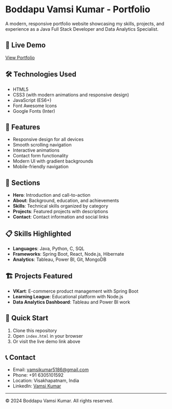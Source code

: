 # Boddapu Vamsi Kumar - Portfolio

A modern, responsive portfolio website showcasing my skills, projects, and experience as a Java Full Stack Developer and Data Analytics Specialist.

## 🚀 Live Demo
[View Portfolio](https://your-username.github.io/portfolio)

## 🛠️ Technologies Used
- HTML5
- CSS3 (with modern animations and responsive design)
- JavaScript (ES6+)
- Font Awesome Icons
- Google Fonts (Inter)

## 📱 Features
- Responsive design for all devices
- Smooth scrolling navigation
- Interactive animations
- Contact form functionality
- Modern UI with gradient backgrounds
- Mobile-friendly navigation

## 🎯 Sections
- **Hero**: Introduction and call-to-action
- **About**: Background, education, and achievements
- **Skills**: Technical skills organized by category
- **Projects**: Featured projects with descriptions
- **Contact**: Contact information and social links

## 📋 Skills Highlighted
- **Languages**: Java, Python, C, SQL
- **Frameworks**: Spring Boot, React, Node.js, Hibernate
- **Analytics**: Tableau, Power BI, Git, MongoDB

## 🏗️ Projects Featured
- **VKart**: E-commerce product management with Spring Boot
- **Learning League**: Educational platform with Node.js
- **Data Analytics Dashboard**: Tableau and Power BI work

## 🚀 Quick Start
1. Clone this repository
2. Open `index.html` in your browser
3. Or visit the live demo link above

## 📞 Contact
- Email: vamsikumar5186@gmail.com
- Phone: +91 6305101592
- Location: Visakhapatnam, India
- LinkedIn: [Vamsi Kumar](https://www.linkedin.com/in/vamsi-kumar-1306242b2)

---
© 2024 Boddapu Vamsi Kumar. All rights reserved. 